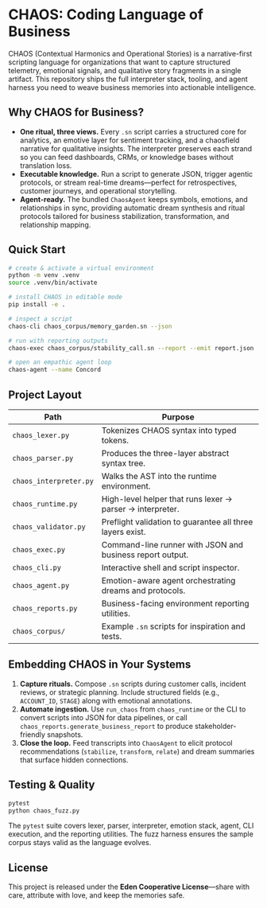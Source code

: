 # CHAOS: Coding Language of Business

CHAOS (Contextual Harmonics and Operational Stories) is a narrative-first scripting
language for organizations that want to capture structured telemetry, emotional
signals, and qualitative story fragments in a single artifact. This repository
ships the full interpreter stack, tooling, and agent harness you need to weave
business memories into actionable intelligence.

## Why CHAOS for Business?

* **One ritual, three views.** Every `.sn` script carries a structured core for
  analytics, an emotive layer for sentiment tracking, and a chaosfield narrative
  for qualitative insights. The interpreter preserves each strand so you can feed
  dashboards, CRMs, or knowledge bases without translation loss.
* **Executable knowledge.** Run a script to generate JSON, trigger agentic
  protocols, or stream real-time dreams—perfect for retrospectives, customer
  journeys, and operational storytelling.
* **Agent-ready.** The bundled `ChaosAgent` keeps symbols, emotions, and
  relationships in sync, providing automatic dream synthesis and ritual
  protocols tailored for business stabilization, transformation, and relationship
  mapping.

## Quick Start

```bash
# create & activate a virtual environment
python -m venv .venv
source .venv/bin/activate

# install CHAOS in editable mode
pip install -e .

# inspect a script
chaos-cli chaos_corpus/memory_garden.sn --json

# run with reporting outputs
chaos-exec chaos_corpus/stability_call.sn --report --emit report.json

# open an empathic agent loop
chaos-agent --name Concord
```

## Project Layout

| Path | Purpose |
| ---- | ------- |
| `chaos_lexer.py` | Tokenizes CHAOS syntax into typed tokens. |
| `chaos_parser.py` | Produces the three-layer abstract syntax tree. |
| `chaos_interpreter.py` | Walks the AST into the runtime environment. |
| `chaos_runtime.py` | High-level helper that runs lexer → parser → interpreter. |
| `chaos_validator.py` | Preflight validation to guarantee all three layers exist. |
| `chaos_exec.py` | Command-line runner with JSON and business report output. |
| `chaos_cli.py` | Interactive shell and script inspector. |
| `chaos_agent.py` | Emotion-aware agent orchestrating dreams and protocols. |
| `chaos_reports.py` | Business-facing environment reporting utilities. |
| `chaos_corpus/` | Example `.sn` scripts for inspiration and tests. |

## Embedding CHAOS in Your Systems

1. **Capture rituals.** Compose `.sn` scripts during customer calls, incident
   reviews, or strategic planning. Include structured fields (e.g., `ACCOUNT_ID`,
   `STAGE`) along with emotional annotations.
2. **Automate ingestion.** Use `run_chaos` from `chaos_runtime` or the CLI to
   convert scripts into JSON for data pipelines, or call
   `chaos_reports.generate_business_report` to produce stakeholder-friendly
   snapshots.
3. **Close the loop.** Feed transcripts into `ChaosAgent` to elicit protocol
   recommendations (`stabilize`, `transform`, `relate`) and dream summaries that
   surface hidden connections.

## Testing & Quality

```bash
pytest
python chaos_fuzz.py
```

The `pytest` suite covers lexer, parser, interpreter, emotion stack, agent, CLI
execution, and the reporting utilities. The fuzz harness ensures the sample
corpus stays valid as the language evolves.

## License

This project is released under the **Eden Cooperative License**—share with care,
attribute with love, and keep the memories safe.
